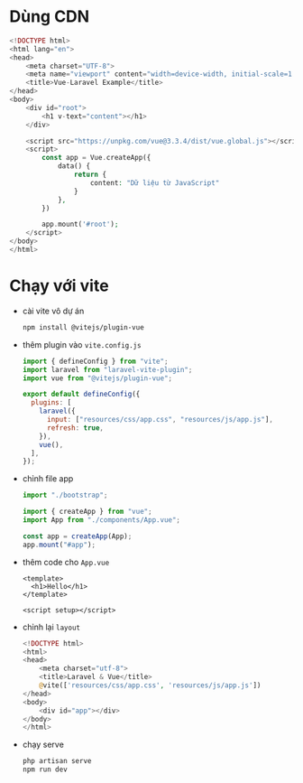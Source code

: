 # Dùng CDN

```php
<!DOCTYPE html>
<html lang="en">
<head>
    <meta charset="UTF-8">
    <meta name="viewport" content="width=device-width, initial-scale=1.0">
    <title>Vue-Laravel Example</title>
</head>
<body>
    <div id="root">
        <h1 v-text="content"></h1>
    </div>

    <script src="https://unpkg.com/vue@3.3.4/dist/vue.global.js"></script>
    <script>
        const app = Vue.createApp({
            data() {
                return {
                    content: "Dữ liệu từ JavaScript"
                }
            },
        })

        app.mount('#root');
    </script>
</body>
</html>
```

# Chạy với vite

- cài vite vô dự án

  ```sh
  npm install @vitejs/plugin-vue
  ```

- thêm plugin vào `vite.config.js`

  ```js
  import { defineConfig } from "vite";
  import laravel from "laravel-vite-plugin";
  import vue from "@vitejs/plugin-vue";

  export default defineConfig({
    plugins: [
      laravel({
        input: ["resources/css/app.css", "resources/js/app.js"],
        refresh: true,
      }),
      vue(),
    ],
  });
  ```

- chỉnh file app

  ```js
  import "./bootstrap";

  import { createApp } from "vue";
  import App from "./components/App.vue";

  const app = createApp(App);
  app.mount("#app");
  ```

- thêm code cho `App.vue`

  ```vue
  <template>
    <h1>Hello</h1>
  </template>

  <script setup></script>
  ```

- chỉnh lại `layout`

  ```php
  <!DOCTYPE html>
  <html>
  <head>
      <meta charset="utf-8">
      <title>Laravel & Vue</title>
      @vite(['resources/css/app.css', 'resources/js/app.js'])
  </head>
  <body>
      <div id="app"></div>
  </body>
  </html>
  ```

- chạy serve

  ```sh
  php artisan serve
  npm run dev
  ```
